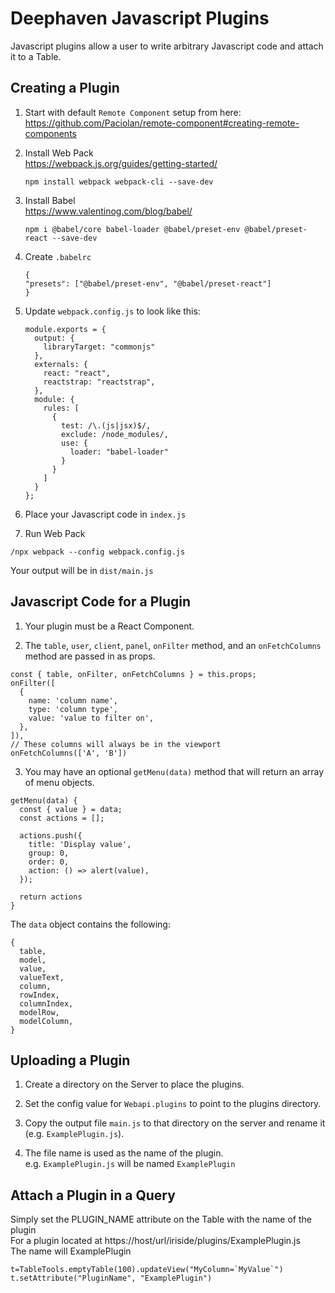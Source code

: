 # Deephaven Javascript Plugins

Javascript plugins allow a user to write arbitrary Javascript code and attach it to a Table.

## Creating a Plugin

1.  Start with default `Remote Component` setup from here: <br>
    https://github.com/Paciolan/remote-component#creating-remote-components

2.  Install Web Pack <br>
    https://webpack.js.org/guides/getting-started/ <br>

    ```
    npm install webpack webpack-cli --save-dev
    ```

3.  Install Babel <br>
    https://www.valentinog.com/blog/babel/ <br>

    ```
    npm i @babel/core babel-loader @babel/preset-env @babel/preset-react --save-dev
    ```

4.  Create `.babelrc` <br>

    ```
    {
    "presets": ["@babel/preset-env", "@babel/preset-react"]
    }
    ```

5.  Update `webpack.config.js` to look like this:

    ```
    module.exports = {
      output: {
        libraryTarget: "commonjs"
      },
      externals: {
        react: "react",
        reactstrap: "reactstrap",
      },
      module: {
        rules: [
          {
            test: /\.(js|jsx)$/,
            exclude: /node_modules/,
            use: {
              loader: "babel-loader"
            }
          }
        ]
      }
    };
    ```

6.  Place your Javascript code in `index.js`

7.  Run Web Pack

```
/npx webpack --config webpack.config.js
```

Your output will be in `dist/main.js`

## Javascript Code for a Plugin

1.  Your plugin must be a React Component.

2.  The `table`, `user`, `client`, `panel`, `onFilter` method, and an `onFetchColumns` method are passed in as props.

```
const { table, onFilter, onFetchColumns } = this.props;
onFilter([
  {
    name: 'column name',
    type: 'column type',
    value: 'value to filter on',
  },
]),
// These columns will always be in the viewport
onFetchColumns(['A', 'B'])
```

3.  You may have an optional `getMenu(data)` method that will return an array of menu objects.

```
getMenu(data) {
  const { value } = data;
  const actions = [];

  actions.push({
    title: 'Display value',
    group: 0,
    order: 0,
    action: () => alert(value),
  });

  return actions
}
```

The `data` object contains the following:

```
{
  table,
  model,
  value,
  valueText,
  column,
  rowIndex,
  columnIndex,
  modelRow,
  modelColumn,
}
```

## Uploading a Plugin

1.  Create a directory on the Server to place the plugins.

2.  Set the config value for `Webapi.plugins` to point to the plugins directory.

3.  Copy the output file `main.js` to that directory on the server and rename it (e.g. `ExamplePlugin.js`).

4.  The file name is used as the name of the plugin. <br>
    e.g. `ExamplePlugin.js` will be named `ExamplePlugin`

## Attach a Plugin in a Query

Simply set the PLUGIN_NAME attribute on the Table with the name of the plugin <br>
For a plugin located at https://host/url/iriside/plugins/ExamplePlugin.js <br>
The name will ExamplePlugin

```
t=TableTools.emptyTable(100).updateView("MyColumn=`MyValue`")
t.setAttribute("PluginName", "ExamplePlugin")
```

